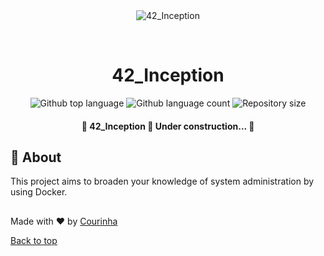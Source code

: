 <div align="center" id="top"> 
  <img src="./.github/app.gif" alt="42_Inception" />

  &#xa0;
</div>

<h1 align="center">42_Inception</h1>

<p align="center">
  <img alt="Github top language" src="https://img.shields.io/github/languages/top/{{Courinha768}}/42_inception?color=56BEB8">

  <img alt="Github language count" src="https://img.shields.io/github/languages/count/{{Courinha768}}/42_inception?color=56BEB8">

  <img alt="Repository size" src="https://img.shields.io/github/repo-size/{{Courinha768}}/42_inception?color=56BEB8">

</p>

<!-- Status -->

<h4 align="center"> 
	🚧  42_Inception 🚀 Under construction...  🚧
</h4> 

## :dart: About ##

This project aims to broaden your knowledge of system administration by using Docker.

##

Made with :heart: by <a href="https://github.com/{{Courinha768}}" target="_blank">Courinha</a>

<a href="#top">Back to top</a>
